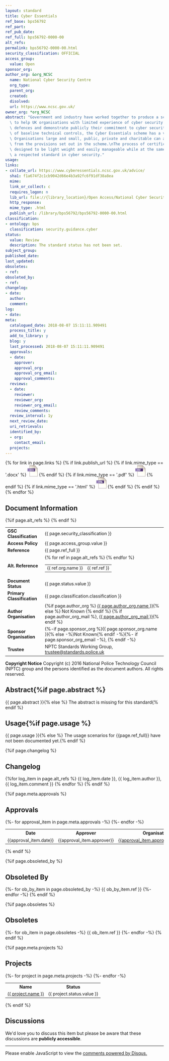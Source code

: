 ```yaml
---
layout: standard
title: Cyber Essentials
ref_base: bps56792
ref_part:
ref_pub_date:
ref_full: bps56792-0000-00
alt_refs:
permalink: bps56792-0000-00.html
security_classification: OFFICIAL
access_group:
  value: Open
sponsor_org:
author_org: &org_NCSC
  name: National Cyber Security Centre
  org_type:
  parent_org:
  created:
  disolved:
  url: https://www.ncsc.gov.uk/
owner_org: *org_NCSC
abstract: "Government and industry have worked together to produce a scheme designed\
  \ to help UK organisations with limited experience of cyber security improve their\
  \ defences and demonstrate publicly their commitment to cyber security.\nAs a set\
  \ of baseline technical controls, the Cyber Essentials scheme has a very wide audience.\
  \ Organisations large and small, public, private and charitable can all benefit\
  \ from the provisions set out in the scheme.\nThe process of certification has been\
  \ designed to be light weight and easily manageable while at the same time providing\
  \ a respected standard in cyber security."
usage:
links:
- collate_url: https://www.cyberessentials.ncsc.gov.uk/advice/
  sha1: f1a674f2c1cb9042d66e4b3a92fc6f91df38a8ea
  mime:
  link_or_collect: c
  requires_logon: n
  lib_url: file://{library_location}/Open Access/National Cyber Security Centre/bps56792-0000-00-cyber-essentials.html
  http_response:
  mime_type: .html
  publish_url: /library/bps56792/bps56792-0000-00.html
classification:
- ontology: bps
  classification: security.guidance.cyber
status:
  value: Review
  description: The standard status has not been set.
subject_group:
published_date:
last_updated:
obsoletes:
- ref:
obsoleted_by:
- ref:
changelog:
- date:
  author:
  comment:
log:
- date:
meta:
  catalogued_date: 2018-08-07 15:11:11.909491
  process_title: y
  add_to_library: y
  blog: y
  last_processed: 2018-08-07 15:11:11.909491
  approvals:
  - date:
    approver:
    approval_org:
    approval_org_email:
    approval_comments:
  reviews:
  - date:
    reviewer:
    reviewer_org:
    reviewer_org_email:
    review_comments:
  review_interval: 1y
  next_review_date:
  uri_retrievals:
  identified_by:
  - org:
    contact_email:
  projects:
---
```

{% for link in page.links %}
{% if link.publish_url %}
{% if link.mime_type == '.docx' %}
<a target="_blank" href="{{ site.url }}{{ link.publish_url }}"><img src="../images/docx@0.5x.png" alt="{{ page.ref_full }} link" title="{{ page.title }}" style="max-height:35px;"></a>
{% endif %}
{% if link.mime_type == '.pdf' %}
<a target="_blank" href="{{ site.url }}{{ link.publish_url }}"><img src="../images/pdf@0.5x.png" alt="{{ page.ref_full }} link" title="{{ page.title }}" style="max-height:35px;"></a>
{% endif %}
{% if link.mime_type == '.html' %}
<a target="_blank" href="{{ site.url }}{{ link.publish_url }}"><img src="../images/html@0.5x.png" alt="{{ page.ref_full }} link" title="{{ page.title }}" style="max-height:35px;"></a>
{% endif %}
{% endif %}
{% endfor %}

## Document Information

<table>
<tr><td><strong>GSC Classification</strong></td><td> {{ page.security_classification }} </td></tr>
<tr><td><strong>Access Policy</strong></td><td> {{ page.access_group.value }} </td></tr>
<tr><td><strong>Reference</strong></td><td> {{ page.ref_full }} </td></tr>
{%if page.alt_refs %}
<tr><td><strong>Alt. Reference</strong></td><td>
    <table>
    {% for ref in page.alt_refs %}
        <tr><td> {{ ref.org.name }} </td><td> {{ ref.ref }} </td></tr>
    {% endfor %}
    </table>
</td></tr>
{% endif %}
<tr><td><strong>Document Status</strong></td><td> {{ page.status.value }} </td></tr>
<tr><td><strong>Primary Classification</strong></td><td> {{ page.classification.classification }} </td></tr>
<tr><td><strong>Author Organisation</strong></td><td>
{%if page.author_org %} <a href="organisations.html#{{ page.author_org.name | slugify}}">{{ page.author_org.name }}</a>{% else %} Not Known {% endif %}
{% if page.author_org_mail %}, <a href="mailto:{{ page.author_org_mail }}?subject={{ page.ref_full }} {{ page.title }}">{{ page.author_org_mail }}</a>{% endif %} </td></tr>
<tr><td><strong>Sponsor Organisation</strong></td><td> {%-if page.sponsor_org %}{{ page.sponsor_org.name }}{% else -%}Not Known{% endif -%}{%- if page.sponsor_org_email -%}, <a href="mailto:{{ page.sponsor_org_email }}?subject={{ page.ref_full }} {{ page.title }}"></a>{% endif -%} </td></tr>
<tr><td><strong>Trustee</strong></td><td> NPTC Standards Working Group, <a href="mailto:trustee@standards.police.uk?subject={{ page.ref_full }} {{ page.title }}">trustee@standards.police.uk</a> </td></tr>
</table>

**Copyright Notice**
Copyright (c) 2016 National Police Technology Council (NPTC) group and the persons identified as the document authors. All rights reserved.

## Abstract{%if page.abstract %}
{{ page.abstract }}{% else %}
The abstract is missing for this standard{% endif %}
        
## Usage{%if page.usage %}
{{ page.usage }}{% else %}
The usage scenarios for {{page.ref_full}} have not been documented yet.{% endif %}

{%if page.changelog %}
## Changelog
{%for log_item in page.alt_refs %}
{{ log_item.date }}, {{ log_item.author }}, {{ log_item.comment }}
{% endfor %}
{% endif %}

{%if page.meta.approvals %}
## Approvals

<table>
<tr><th>Date</th><th>Approver</th><th>Organisation</th><th>Email</th><th>Comments</th></tr>
{%- for approval_item in page.meta.approvals -%}
<tr><td>{{approval_item.date}}</td><td>{{approval_item.approver}}</td><td><a href="organisations.html#{{ approval_item.approval_org.name | slugify }}">{{approval_item.approval_org.name}}</a></td><td>{{approval_item.approval_org_email}}</td><td>{{approval_item.approval_comments}}</td></tr>
{%- endfor -%}
</table>
{% endif %}

{%if page.obsoleted_by %}
## Obsoleted By

{%- for ob_by_item in page.obsoleted_by -%}
{{ ob_by_item.ref }}
{%- endfor -%}
{% endif %}

{%if page.obsoletes %}
## Obsoletes

{%- for ob_item in page.obsoletes -%}
{{ ob_item.ref }}
{%- endfor -%}
{% endif %}

{%if page.meta.projects %}
## Projects

<table>
<tr><th>Name</th><th>Status</th></tr>
{%- for project in page.meta.projects -%}
<tr><td><a href="projects.html#{{ project.name | slugify }}">{{ project.name }}</a></td><td>{{ project.status.value }}</td></tr>
{%- endfor -%}
</table>
{% endif %}

## Discussions

We'd love you to discuss this item but please be aware that these discussions are **publicly accessible**.
<hr>
<div id="disqus_thread"></div>

<script>

/**
*  RECOMMENDED CONFIGURATION VARIABLES: EDIT AND UNCOMMENT THE SECTION BELOW TO INSERT DYNAMIC VALUES FROM YOUR PLATFORM OR CMS.
*  LEARN WHY DEFINING THESE VARIABLES IS IMPORTANT: https://disqus.com/admin/universalcode/#configuration-variables*/
/*
var disqus_config = function () {
this.page.url = PAGE_URL;  // Replace PAGE_URL with your page's canonical URL variable
this.page.identifier = PAGE_IDENTIFIER; // Replace PAGE_IDENTIFIER with your page's unique identifier variable
};
*/
(function() { // DON'T EDIT BELOW THIS LINE
var d = document, s = d.createElement('script');
s.src = 'https://nptcstandards.disqus.com/embed.js';
s.setAttribute('data-timestamp', +new Date());
(d.head || d.body).appendChild(s);
})();
</script>
<noscript>Please enable JavaScript to view the <a href="https://disqus.com/?ref_noscript">comments powered by Disqus.</a></noscript>


